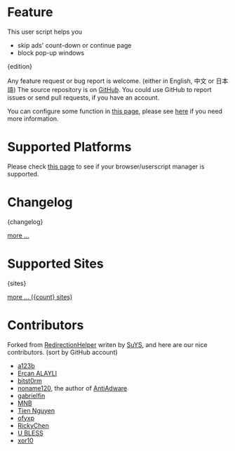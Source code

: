 # Feature

This user script helps you

* skip ads' count-down or continue page
* block pop-up windows

{edition}

Any feature request or bug report is welcome. (either in English, 中文 or 日本語)
The source repository is on [GitHub]. You could use GitHub to report issues or
send pull requests, if you have an account.

You can configure some function in [this page][1], please see [here][5] if you
need more information.

# Supported Platforms

Please check [this page][2] to see if your browser/userscript manager is
supported.

# Changelog

{changelog}

[more ...][3]

# Supported Sites

{sites}

[more ... ({count} sites)][4]

# Contributors

Forked from [RedirectionHelper] writen by [SuYS], and here are our nice
contributors. (sort by GitHub account)

* [a123b](https://github.com/a123b)
* [Ercan ALAYLI](https://github.com/alayliercan)
* [bitst0rm](https://github.com/bitst0rm)
* [noname120](https://github.com/devnoname120), the author of [AntiAdware](https://github.com/handyuserscripts/antiadware#readme)
* [gabrielfin](https://github.com/gabrielfin)
* [MNB](https://github.com/MNBuyskih)
* [Tien Nguyen](https://github.com/nhtera)
* [ofyxp](https://github.com/ofyxp)
* [RickyChen](https://github.com/RickyChien)
* [U BLESS](https://github.com/ubless607)
* [xor10](https://github.com/xor10)


[1]: https://adsbypasser.github.io/configure.html
[2]: https://github.com/adsbypasser/adsbypasser/wiki/Supported-Platforms
[3]: https://github.com/adsbypasser/adsbypasser/blob/master/CHANGELOG.md
[4]: https://github.com/adsbypasser/adsbypasser/blob/master/SITES.md
[5]: https://github.com/adsbypasser/adsbypasser/wiki/Runtime-Configurations
[RedirectionHelper]: http://userscripts-mirror.org/scripts/show/69797
[SuYS]: http://userscripts-mirror.org/users/SuYS.html
[GitHub]: https://github.com/adsbypasser/adsbypasser

